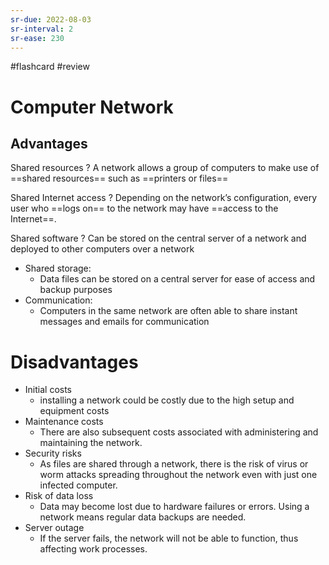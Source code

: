 ```yaml
---
sr-due: 2022-08-03
sr-interval: 2
sr-ease: 230
---
```


#flashcard #review 

# Computer Network

## Advantages

Shared resources
?
A network allows a group of computers to make use of ==shared resources== such as ==printers or files==

Shared Internet access
?
Depending on the network’s configuration, every user who ==logs on== to the network may have ==access to the Internet==.

Shared software
?
Can be stored on the central server of a network and deployed to other computers over a network
- Shared storage:
    - Data files can be stored on a central server for ease of access and backup purposes
- Communication:
    - Computers in the same network are often able to share instant messages and emails for communication

# Disadvantages

- Initial costs
	- installing a network could be costly due to the high setup and equipment costs
- Maintenance costs
	- There are also subsequent costs associated with administering and maintaining the network.
- Security risks
	- As files are shared through a network, there is the risk of virus or worm attacks spreading throughout the network even with just one infected computer.
- Risk of data loss
	- Data may become lost due to hardware failures or errors. Using a network means regular data backups are needed.
- Server outage
	- If the server fails, the network will not be able to function, thus affecting work processes.